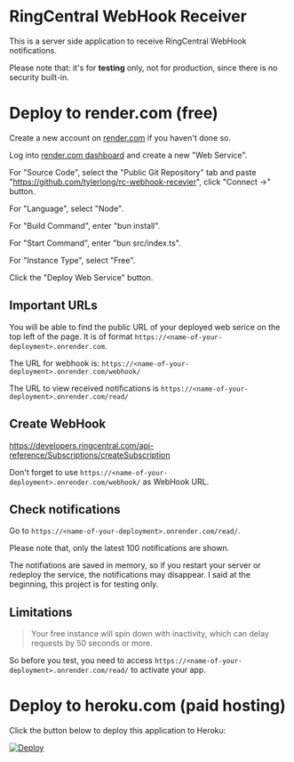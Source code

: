 # RingCentral WebHook Receiver

This is a server side application to receive RingCentral WebHook notifications.

Please note that: it's for **testing** only, not for production, since there is no security built-in.

# Deploy to render.com (free)

Create a new account on [render.com](https://render.com/) if you haven't done so.

Log into [render.com dashboard](https://dashboard.render.com/) and create a new "Web Service".

For "Source Code", select the "Public Git Repository" tab and paste "https://github.com/tylerlong/rc-webhook-recevier", click "Connect ->" button.

For "Language", select "Node".

For "Build Command", enter "bun install".

For "Start Command", enter "bun src/index.ts".

For "Instance Type", select "Free".

Click the "Deploy Web Service" button.

## Important URLs

You will be able to find the public URL of your deployed web serice on the top left of the page. It is of format `https://<name-of-your-deployment>.onrender.com`.

The URL for webhook is: `https://<name-of-your-deployment>.onrender.com/webhook/`

The URL to view received notifications is `https://<name-of-your-deployment>.onrender.com/read/`

## Create WebHook

https://developers.ringcentral.com/api-reference/Subscriptions/createSubscription

Don't forget to use `https://<name-of-your-deployment>.onrender.com/webhook/` as WebHook URL.

## Check notifications

Go to `https://<name-of-your-deployment>.onrender.com/read/`.

Please note that, only the latest 100 notifications are shown.

The notifiations are saved in memory, so if you restart your server or redeploy the service, the notifications may disappear. I said at the beginning, this project is for testing only.

## Limitations

> Your free instance will spin down with inactivity, which can delay requests by 50 seconds or more.

So before you test, you need to access `https://<name-of-your-deployment>.onrender.com/read/` to activate your app.

# Deploy to heroku.com (paid hosting)

Click the button below to deploy this application to Heroku:

[![Deploy](https://www.herokucdn.com/deploy/button.svg)](https://heroku.com/deploy?template=https://github.com/tylerlong/rc-webhook-receiver)

